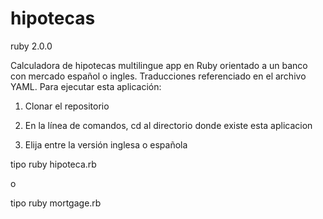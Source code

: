 # hipotecas
ruby 2.0.0

Calculadora de hipotecas multilingue app en Ruby orientado a un banco con mercado español o ingles. Traducciones referenciado en el archivo YAML. Para ejecutar esta aplicación:

1. Clonar el repositorio

2. En la línea de comandos, cd al directorio donde existe esta aplicacion

3. Elija entre la versión inglesa o española

tipo ruby hipoteca.rb

o

tipo ruby mortgage.rb
